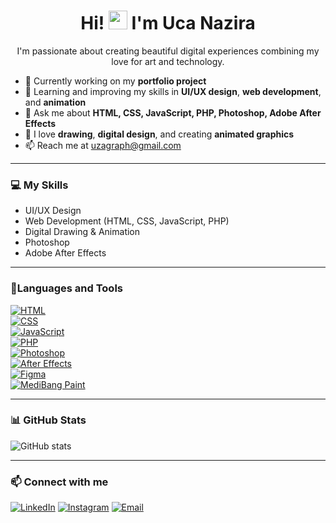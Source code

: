 <h1 align="center">
  Hi! <img src="https://emojis.slackmojis.com/emojis/images/1588177020/8809/wave_hello.gif" width="30"/> I'm Uca Nazira
</h1>

<p align="center">
  I'm passionate about creating beautiful digital experiences combining my love for art and technology.
</p>

- 🔭 Currently working on my **portfolio project**
- 🌱 Learning and improving my skills in **UI/UX design**, **web development**, and **animation**
- 💬 Ask me about **HTML, CSS, JavaScript, PHP, Photoshop, Adobe After Effects**
- 🎨 I love **drawing**, **digital design**, and creating **animated graphics**
- 📫 Reach me at [uzagraph@gmail.com](mailto:uzagraph@gmail.com)

---

### 💻 My Skills

- UI/UX Design  
- Web Development (HTML, CSS, JavaScript, PHP)  
- Digital Drawing & Animation  
- Photoshop  
- Adobe After Effects  

---
### 🚀Languages and Tools
[![HTML](https://img.shields.io/badge/HTML-E34F26.svg?&style=flat&logo=html5&logoColor=white)](https://developer.mozilla.org/en-US/docs/Web/HTML)  
[![CSS](https://img.shields.io/badge/CSS-1572B6.svg?&style=flat&logo=css3&logoColor=white)](https://developer.mozilla.org/en-US/docs/Web/CSS)  
[![JavaScript](https://img.shields.io/badge/JavaScript-F7DF1E.svg?&style=flat&logo=javascript&logoColor=black)](https://developer.mozilla.org/en-US/docs/Web/JavaScript)  
[![PHP](https://img.shields.io/badge/PHP-777BB4.svg?&style=flat&logo=php&logoColor=white)](https://www.php.net/)  
[![Photoshop](https://img.shields.io/badge/Photoshop-31A8FF.svg?&style=flat&logo=adobe-photoshop&logoColor=white)](https://www.adobe.com/products/photoshop.html)  
[![After Effects](https://img.shields.io/badge/After_Effects-9999FF.svg?&style=flat&logo=adobe-after-effects&logoColor=white)](https://www.adobe.com/products/aftereffects.html)  
[![Figma](https://img.shields.io/badge/Figma-F24E1E.svg?&style=flat&logo=figma&logoColor=white)](https://figma.com/)  
[![MediBang Paint](https://img.shields.io/badge/MediBang_Paint-FF6F61?style=flat&logo=https://yourdomain.com/path-to-medibang-logo.svg)](https://medibangpaint.com/)




---
### 📊 GitHub Stats

![GitHub stats](https://github-readme-stats.vercel.app/api?username=ucanazira&show_icons=true&theme=jolly)

---

### 📫 Connect with me

[![LinkedIn](https://img.shields.io/badge/LinkedIn-0A66C2?style=for-the-badge&logo=linkedin&logoColor=white)](https://www.linkedin.com/in/uca-nazira/)
[![Instagram](https://img.shields.io/badge/Instagram-000000?style=for-the-badge&logo=instagram&logoColor=white)](https://www.instagram.com/ucanazira/)
[![Email](https://img.shields.io/badge/Email-D14836?style=for-the-badge&logo=gmail&logoColor=white)](mailto:uzagraph@gmail.com)

